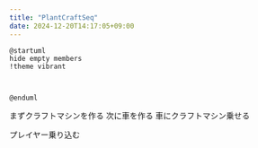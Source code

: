 ```yaml
---
title: "PlantCraftSeq"
date: 2024-12-20T14:17:05+09:00
---
```

```plantuml-svg
@startuml
hide empty members
!theme vibrant



@enduml
```

まずクラフトマシンを作る
次に車を作る
車にクラフトマシン乗せる

プレイヤー乗り込む
